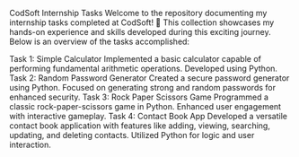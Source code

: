 CodSoft Internship Tasks
Welcome to the repository documenting my internship tasks completed at CodSoft! 🚀 This collection showcases my hands-on experience and skills developed during this exciting journey. Below is an overview of the tasks accomplished:

Task 1: Simple Calculator
Implemented a basic calculator capable of performing fundamental arithmetic operations.
Developed using Python.
Task 2: Random Password Generator
Created a secure password generator using Python.
Focused on generating strong and random passwords for enhanced security.
Task 3: Rock Paper Scissors Game
Programmed a classic rock-paper-scissors game in Python.
Enhanced user engagement with interactive gameplay.
Task 4: Contact Book App
Developed a versatile contact book application with features like adding, viewing, searching, updating, and deleting contacts.
Utilized Python for logic and user interaction.

